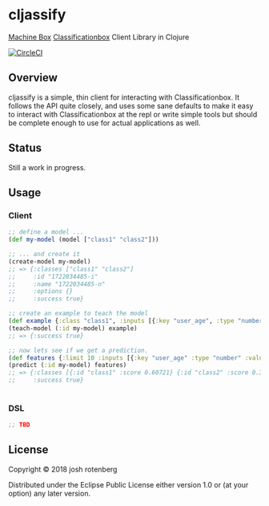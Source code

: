 # cljassify

[Machine Box][0] [Classificationbox][1] Client Library in Clojure

[![CircleCI](https://circleci.com/gh/joshrotenberg/cljassify.svg?style=svg)](https://circleci.com/gh/joshrotenberg/cljassify)

## Overview

cljassify is a simple, thin client for interacting with Classificationbox. It
follows the API quite closely, and uses some sane defaults to make it easy to
interact with Classificationbox at the repl or write simple tools but should be
complete enough to use for actual applications as well. 

## Status

Still a work in progress.

## Usage

### Client
```clojure
;; define a model ...
(def my-model (model ["class1" "class2"]))

;; ... and create it
(create-model my-model)
;; => {:classes ["class1" "class2"]
;;     :id "1722034485-i"
;;     :name "1722034485-n"
;;     :options {}
;;     :success true}

;; create an example to teach the model
(def example {:class "class1", :inputs [{:key "user_age", :type "number", :value "32"}]})
(teach-model (:id my-model) example)
;; => {:success true}

;; now lets see if we get a prediction.
(def features {:limit 10 :inputs [{:key "user_age" :type "number" :value "32"}]})
(predict (:id my-model) features)
;; => {:classes [{:id "class1" :score 0.60721} {:id "class2" :score 0.39279}]
;;     :success true}
 
```

### DSL
```clojure
;; TBD
```

## License

Copyright © 2018 josh rotenberg

Distributed under the Eclipse Public License either version 1.0 or (at
your option) any later version.

[0]: https://machinebox.io/
[1]: https://machinebox.io/docs/classificationbox
[2]: https://machinebox.io/login?return_url=%2Faccount
